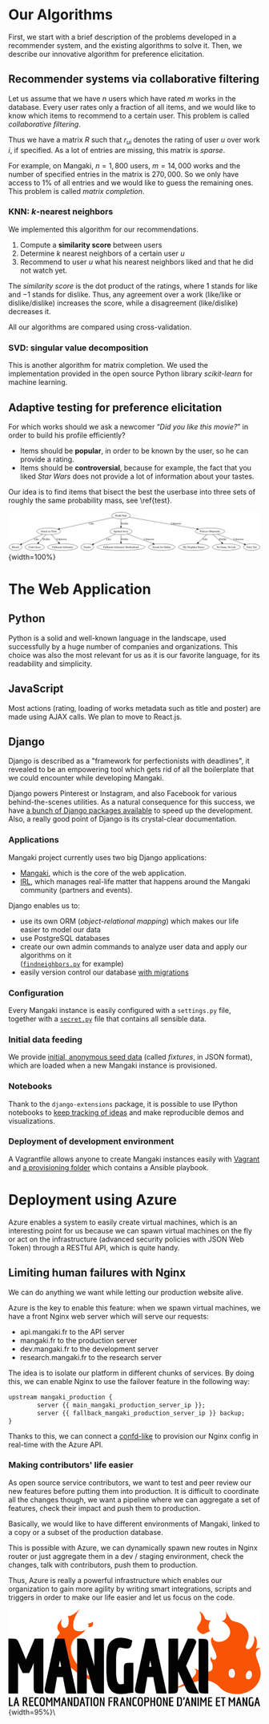 # Our Algorithms

First, we start with a brief description of the problems developed in a recommender system, and the existing algorithms to solve it. Then, we describe our innovative algorithm for preference elicitation.

## Recommender systems via collaborative filtering

Let us assume that we have $n$ users which have rated $m$ works in the database. Every user rates only a fraction of all items, and we would like to know which items to recommend to a certain user. This problem is called *collaborative filtering*.

Thus we have a matrix $R$ such that $r_{ui}$ denotes the rating of user $u$ over work $i$, if specified. As a lot of entries are missing, this matrix is *sparse*.

For example, on Mangaki, $n = 1,800$ users, $m = 14,000$ works and the number of specified entries in the matrix is $270,000$. So we only have access to $1\%$ of all entries and we would like to guess the remaining ones. This problem is called *matrix completion*.

### KNN: $k$-nearest neighbors

We implemented this algorithm for our recommendations.

1. Compute a **similarity score** between users
1. Determine $k$ nearest neighbors of a certain user $u$
1. Recommend to user $u$ what his nearest neighbors liked and that he did not watch yet.

The *similarity score* is the dot product of the ratings, where $1$ stands for like and $-1$ stands for dislike. Thus, any agreement over a work (like/like or dislike/dislike) increases the score, while a disagreement (like/dislike) decreases it.

All our algorithms are compared using cross-validation.

### SVD: singular value decomposition

This is another algorithm for matrix completion. We used the implementation provided in the open source Python library *scikit-learn* for machine learning.

## Adaptive testing for preference elicitation

For which works should we ask a newcomer “*Did you like this movie?*” in order to build his profile efficiently?

- Items should be **popular**, in order to be known by the user, so he can provide a rating.
- Items should be **controversial**, because for example, the fact that you liked *Star Wars* does not provide a lot of information about your tastes.

Our idea is to find items that bisect the best the userbase into three sets of roughly the same probability mass, see \ref{test}.

![An example of welcome test. The first question is “Did you like Death Note?”, according to the user answer, the next question is chosen.\label{test}](test.png){width=100%}

# The Web Application

## Python

Python is a solid and well-known language in the landscape, used successfully by a huge number of companies and organizations.
This choice was also the most relevant for us as it is our favorite language, for its readability and simplicity.

## JavaScript

Most actions (rating, loading of works metadata such as title and poster) are made using AJAX calls. We plan to move to React.js.

## Django

Django is described as a "framework for perfectionists with deadlines", it revealed to be an empowering tool which gets rid of all the boilerplate that we could encounter while developing Mangaki.

Django powers Pinterest or Instagram, and also Facebook for various behind-the-scenes utilities. As a natural consequence for this success, we have [a bunch of Django packages available](http://awesome-django.com/) to speed up the development. Also, a really good point of Django is its crystal-clear documentation.

### Applications

Mangaki project currently uses two big Django applications:

* [Mangaki](https://github.com/mangaki/mangaki/tree/master/mangaki/mangaki), which is the core of the web application.
* [IRL](https://github.com/mangaki/mangaki/tree/master/mangaki/irl), which manages real-life matter that happens around the Mangaki community (partners and events).

Django enables us to:

* use its own ORM (*object-relational mapping*) which makes our life easier to model our data
* use PostgreSQL databases
* create our own admin commands to analyze user data and apply our algorithms on it  
([`findneighbors.py`](https://github.com/mangaki/mangaki/blob/master/mangaki/mangaki/management/commands/findneighbors.py) for example)
* easily version control our database [with migrations](https://github.com/mangaki/mangaki/tree/master/mangaki/mangaki/migrations)

### Configuration

Every Mangaki instance is easily configured with a `settings.py` file, together with a [`secret.py`](https://github.com/mangaki/mangaki/blob/master/mangaki/secret_template.py) file that contains all sensible data.

### Initial data feeding

We provide [initial, anonymous seed data](https://github.com/mangaki/mangaki/tree/master/fixtures) (called *fixtures*, in JSON format), which are loaded when a new Mangaki instance is provisioned.

### Notebooks

Thank to the `django-extensions` package, it is possible to use IPython notebooks to [keep tracking of ideas](https://github.com/mangaki/mangaki/tree/master/notebooks) and make reproducible demos and visualizations.

### Deployment of development environment

A Vagrantfile allows anyone to create Mangaki instances easily with [Vagrant](https://www.vagrantup.com/) and [a provisioning folder](https://github.com/mangaki/mangaki/tree/master/provisioning) which contains a Ansible playbook.

# Deployment using Azure

Azure enables a system to easily create virtual machines, which is an interesting point for us because we can spawn virtual machines on the fly or act on the infrastructure (advanced security policies with JSON Web Token) through a RESTful API, which is quite handy.

## Limiting human failures with Nginx

We can do anything we want while letting our production website alive.

Azure is the key to enable this feature: when we spawn virtual machines, we have a front Nginx web server which will serve our requests:

* api.mangaki.fr to the API server
* mangaki.fr to the production server
* dev.mangaki.fr to the development server
* research.mangaki.fr to the research server

The idea is to isolate our platform in different chunks of services. By doing this, we can enable Nginx to use the failover feature in the following way:

```
upstream mangaki_production {
        server {{ main_mangaki_production_server_ip }};
        server {{ fallback_mangaki_production_server_ip }} backup;
}
```

Thanks to this, we can connect a [confd-like](https://github.com/kelseyhightower/confd) to provision our Nginx config in real-time with the Azure API.

### Making contributors' life easier

As open source service contributors, we want to test and peer review our new features before putting them into production. It is difficult to coordinate all the changes though, we want a pipeline where we can aggregate a set of features, check their impact and push them to production.

Basically, we would like to have different environments of Mangaki, linked to a copy or a subset of the production database.

This is possible with Azure, we can dynamically spawn new routes in Nginx router or just aggregate them in a dev / staging environment, check the changes, talk with contributors, push them to production.

Thus, Azure is really a powerful infrastructure which enables our organization to gain more agility by writing smart integrations, scripts and triggers in order to make our life easier and let us focus on the code.

![](mangaki.png){width=95%}\